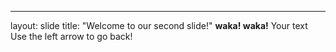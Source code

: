 
---
layout: slide
title: "Welcome to our second slide!"
**waka! waka!**
Your text
Use the left arrow to go back!
